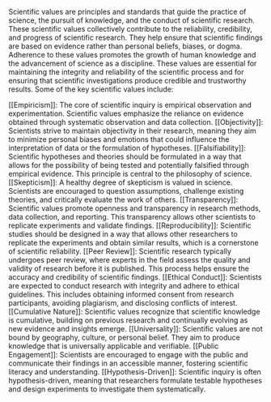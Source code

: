 Scientific values are principles and standards that guide the practice of science, the pursuit of knowledge, and the conduct of scientific research. 
These scientific values collectively contribute to the reliability, credibility, and progress of scientific research. 
They help ensure that scientific findings are based on evidence rather than personal beliefs, biases, or dogma.
Adherence to these values promotes the growth of human knowledge and the advancement of science as a discipline.
These values are essential for maintaining the integrity and reliability of the scientific process and for ensuring that scientific investigations produce credible and trustworthy results. Some of the key scientific values include:

[[Empiricism]]: The core of scientific inquiry is empirical observation and experimentation. Scientific values emphasize the reliance on evidence obtained through systematic observation and data collection.
[[Objectivity]]: Scientists strive to maintain objectivity in their research, meaning they aim to minimize personal biases and emotions that could influence the interpretation of data or the formulation of hypotheses.
[[Falsifiability]]: Scientific hypotheses and theories should be formulated in a way that allows for the possibility of being tested and potentially falsified through empirical evidence. This principle is central to the philosophy of science.
[[Skepticism]]: A healthy degree of skepticism is valued in science. Scientists are encouraged to question assumptions, challenge existing theories, and critically evaluate the work of others.
[[Transparency]]: Scientific values promote openness and transparency in research methods, data collection, and reporting. This transparency allows other scientists to replicate experiments and validate findings.
[[Reproducibility]]: Scientific studies should be designed in a way that allows other researchers to replicate the experiments and obtain similar results, which is a cornerstone of scientific reliability.
[[Peer Review]]: Scientific research typically undergoes peer review, where experts in the field assess the quality and validity of research before it is published. This process helps ensure the accuracy and credibility of scientific findings.
[[Ethical Conduct]]: Scientists are expected to conduct research with integrity and adhere to ethical guidelines. This includes obtaining informed consent from research participants, avoiding plagiarism, and disclosing conflicts of interest.
[[Cumulative Nature]]: Scientific values recognize that scientific knowledge is cumulative, building on previous research and continually evolving as new evidence and insights emerge.
[[Universality]]: Scientific values are not bound by geography, culture, or personal belief. They aim to produce knowledge that is universally applicable and verifiable.
[[Public Engagement]]: Scientists are encouraged to engage with the public and communicate their findings in an accessible manner, fostering scientific literacy and understanding.
[[Hypothesis-Driven]]: Scientific inquiry is often hypothesis-driven, meaning that researchers formulate testable hypotheses and design experiments to investigate them systematically.

